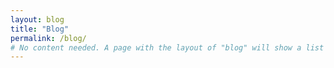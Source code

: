 ```yaml
---
layout: blog
title: "Blog"
permalink: /blog/
# No content needed. A page with the layout of "blog" will show a list of blog posts.
---
```

